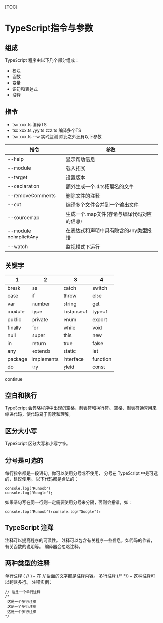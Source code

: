 [TOC]
# TypeScript指令与参数
## 组成
TypeScript 程序由以下几个部分组成：
* 模块
* 函数
* 变量
* 语句和表达式
* 注释
## 指令
* tsc xxx.ts 编译TS
* tsc xxx.ts yyy.ts zzz.ts 编译多个TS
* tsc xxx.ts --w 实时监测
除此之外还有以下参数

指令|参数
---|---
--help|显示帮助信息
--module|载入拓展
--target|设置版本
--declaration|额外生成一个.d.ts拓展名的文件
--removeComments|删除文件的注释
--out|编译多个文件合并到一个输出文件
--sourcemap|生成一个.map文件(存储与编译代码对应的信息)
--module noimplicitAny|在表达式和声明中具有隐含的any类型报错
--watch|监视模式下运行

## 关键字
1|2|3|4
---|---|---|---
break|as|catch|switch|
case|if|throw|else|
var|number|string|get|
module|type|instanceof|typeof
public|private|enum|export|
finally|for|while|void|
null|super|this|new|
in|return|true|false
any|extends|static|let
package|implements|interface|function
do|try|	yield|const
continue	 	 	 

## 空白和换行
TypeScript 会忽略程序中出现的空格、制表符和换行符。
空格、制表符通常用来缩进代码，使代码易于阅读和理解。

## 区分大小写
TypeScript 区分大写和小写字符。

## 分号是可选的
每行指令都是一段语句，你可以使用分号或不使用， 分号在 TypeScript 中是可选的，建议使用。
以下代码都是合法的：
```
console.log("Runoob")
console.log("Google");
```
如果语句写在同一行则一定需要使用分号来分隔，否则会报错，如：
```
console.log("Runoob");console.log("Google");
```
## TypeScript 注释
注释可以提高程序的可读性。
注释可以包含有关程序一些信息，如代码的作者，有关函数的说明等。
编译器会忽略注释。
## 两种类型的注释
单行注释 ( // ) − 在 // 后面的文字都是注释内容。
多行注释 (/* */) − 这种注释可以跨越多行。
注释实例：
```
// 这是一个单行注释
/* 
 这是一个多行注释 
 这是一个多行注释 
 这是一个多行注释 
*/
```